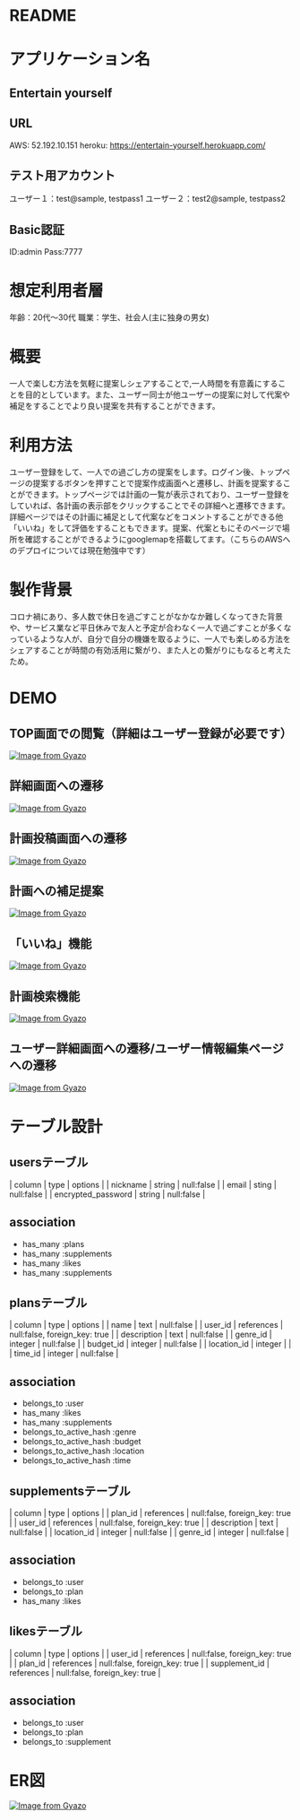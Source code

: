 # README
# アプリケーション名
## Entertain yourself
## URL 
AWS:  52.192.10.151
heroku:  https://entertain-yourself.herokuapp.com/
## テスト用アカウント
ユーザー１：test@sample, testpass1
ユーザー２：test2@sample, testpass2
## Basic認証
ID:admin Pass:7777
# 想定利用者層
年齢：20代〜30代
職業：学生、社会人(主に独身の男女)
# 概要
一人で楽しむ方法を気軽に提案しシェアすることで,一人時間を有意義にすることを目的としています。また、ユーザー同士が他ユーザーの提案に対して代案や補足をすることでより良い提案を共有することができます。
# 利用方法
ユーザー登録をして、一人での過ごし方の提案をします。ログイン後、トップページの提案するボタンを押すことで提案作成画面へと遷移し、計画を提案することができます。トップページでは計画の一覧が表示されており、ユーザー登録をしていれば、各計画の表示部をクリックすることでその詳細へと遷移できます。詳細ページではその計画に補足として代案などをコメントすることができる他「いいね」をして評価をすることもできます。提案、代案ともにそのページで場所を確認することができるようにgooglemapを搭載してます。（こちらのAWSへのデプロイについては現在勉強中です）
# 製作背景
コロナ禍にあり、多人数で休日を過ごすことがなかなか難しくなってきた背景や、サービス業など平日休みで友人と予定が合わなく一人で過ごすことが多くなっているような人が、自分で自分の機嫌を取るように、一人でも楽しめる方法をシェアすることが時間の有効活用に繋がり、また人との繋がりにもなると考えたため。
# DEMO
## TOP画面での閲覧（詳細はユーザー登録が必要です）
[![Image from Gyazo](https://i.gyazo.com/f7833fe766d4522a9a6d61ba3804f933.gif)](https://gyazo.com/f7833fe766d4522a9a6d61ba3804f933)
## 詳細画面への遷移
[![Image from Gyazo](https://i.gyazo.com/373880328e7ced2dc3f843392a488d20.gif)](https://gyazo.com/373880328e7ced2dc3f843392a488d20)
## 計画投稿画面への遷移
[![Image from Gyazo](https://i.gyazo.com/09b47feeaa07a2a71e7b7beb41eab9cb.gif)](https://gyazo.com/09b47feeaa07a2a71e7b7beb41eab9cb)
## 計画への補足提案
[![Image from Gyazo](https://i.gyazo.com/fe34c5abc7c43390445c4d03c4813574.gif)](https://gyazo.com/fe34c5abc7c43390445c4d03c4813574)
## 「いいね」機能
[![Image from Gyazo](https://i.gyazo.com/7cff261a478e976e1101eedd859a528f.gif)](https://gyazo.com/7cff261a478e976e1101eedd859a528f)
## 計画検索機能
[![Image from Gyazo](https://i.gyazo.com/849619924433c7eb0dfd16cc347ef62d.gif)](https://gyazo.com/849619924433c7eb0dfd16cc347ef62d)
## ユーザー詳細画面への遷移/ユーザー情報編集ページへの遷移
[![Image from Gyazo](https://i.gyazo.com/634c923e26bb1170ad152050c1edbe49.gif)](https://gyazo.com/634c923e26bb1170ad152050c1edbe49)


# テーブル設計

## usersテーブル
| column             | type    | options    |
| nickname           | string  | null:false |
| email              | sting   | null:false |
| encrypted_password | string  | null:false |

## association
- has_many :plans
- has_many :supplements
- has_many :likes
- has_many :supplements

## plansテーブル
| column        | type        | options                       |
| name          | text        | null:false                    |
| user_id       | references  | null:false, foreign_key: true |
| description   | text        | null:false                    |
| genre_id      | integer     | null:false                    |
| budget_id     | integer     | null:false                    |
| location_id   | integer     |                               |
| time_id       | integer     | null:false                    |

## association
- belongs_to :user
- has_many :likes
- has_many :supplements
- belongs_to_active_hash :genre
- belongs_to_active_hash :budget
- belongs_to_active_hash :location
- belongs_to_active_hash :time

## supplementsテーブル
| column        | type       | options                       |
| plan_id       | references | null:false, foreign_key: true |
| user_id       | references | null:false, foreign_key: true |
| description   | text       | null:false                    |
| location_id   | integer    | null:false                    |
| genre_id      | integer    | null:false                    |
## association
- belongs_to :user
- belongs_to :plan
- has_many :likes

## likesテーブル
| column        | type       | options                       |
| user_id       | references | null:false, foreign_key: true |
| plan_id       | references | null:false, foreign_key: true |
| supplement_id | references | null:false, foreign_key: true |

## association
- belongs_to :user
- belongs_to :plan
- belongs_to :supplement

# ER図
[![Image from Gyazo](https://i.gyazo.com/66e39e6acf01a689fecabe83f70f9f56.png)](https://gyazo.com/66e39e6acf01a689fecabe83f70f9f56)
